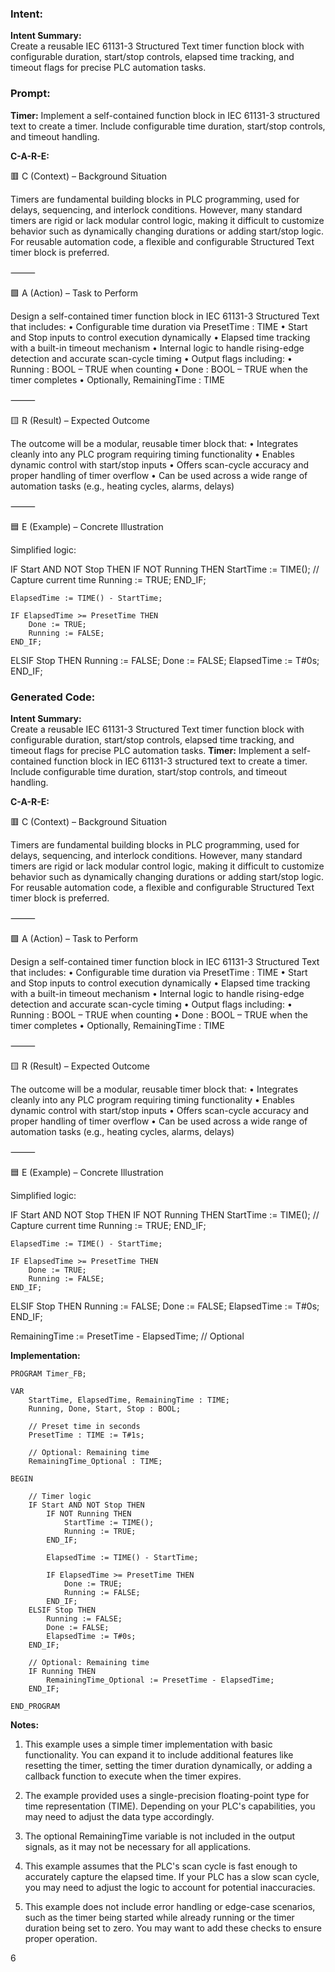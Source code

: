 ### Intent:
**Intent Summary:**  
Create a reusable IEC 61131-3 Structured Text timer function block with configurable duration, start/stop controls, elapsed time tracking, and timeout flags for precise PLC automation tasks.

### Prompt:
**Timer:**
Implement a self-contained function block in IEC 61131-3 structured text to create a timer. Include configurable time duration, start/stop controls, and timeout handling.


**C-A-R-E:**

🟥 C (Context) – Background Situation

Timers are fundamental building blocks in PLC programming, used for delays, sequencing, and interlock conditions. However, many standard timers are rigid or lack modular control logic, making it difficult to customize behavior such as dynamically changing durations or adding start/stop logic. For reusable automation code, a flexible and configurable Structured Text timer block is preferred.

⸻

🟩 A (Action) – Task to Perform

Design a self-contained timer function block in IEC 61131-3 Structured Text that includes:
	•	Configurable time duration via PresetTime : TIME
	•	Start and Stop inputs to control execution dynamically
	•	Elapsed time tracking with a built-in timeout mechanism
	•	Internal logic to handle rising-edge detection and accurate scan-cycle timing
	•	Output flags including:
	•	Running : BOOL – TRUE when counting
	•	Done : BOOL – TRUE when the timer completes
	•	Optionally, RemainingTime : TIME

⸻

🟨 R (Result) – Expected Outcome

The outcome will be a modular, reusable timer block that:
	•	Integrates cleanly into any PLC program requiring timing functionality
	•	Enables dynamic control with start/stop inputs
	•	Offers scan-cycle accuracy and proper handling of timer overflow
	•	Can be used across a wide range of automation tasks (e.g., heating cycles, alarms, delays)

⸻

🟦 E (Example) – Concrete Illustration

Simplified logic:

IF Start AND NOT Stop THEN
    IF NOT Running THEN
        StartTime := TIME(); // Capture current time
        Running := TRUE;
    END_IF;

    ElapsedTime := TIME() - StartTime;

    IF ElapsedTime >= PresetTime THEN
        Done := TRUE;
        Running := FALSE;
    END_IF;
ELSIF Stop THEN
    Running := FALSE;
    Done := FALSE;
    ElapsedTime := T#0s;
END_IF;

### Generated Code:
**Intent Summary:**  
Create a reusable IEC 61131-3 Structured Text timer function block with configurable duration, start/stop controls, elapsed time tracking, and timeout flags for precise PLC automation tasks.
**Timer:**
Implement a self-contained function block in IEC 61131-3 structured text to create a timer. Include configurable time duration, start/stop controls, and timeout handling.


**C-A-R-E:**

🟥 C (Context) – Background Situation

Timers are fundamental building blocks in PLC programming, used for delays, sequencing, and interlock conditions. However, many standard timers are rigid or lack modular control logic, making it difficult to customize behavior such as dynamically changing durations or adding start/stop logic. For reusable automation code, a flexible and configurable Structured Text timer block is preferred.

⸻

🟩 A (Action) – Task to Perform

Design a self-contained timer function block in IEC 61131-3 Structured Text that includes:
	•	Configurable time duration via PresetTime : TIME
	•	Start and Stop inputs to control execution dynamically
	•	Elapsed time tracking with a built-in timeout mechanism
	•	Internal logic to handle rising-edge detection and accurate scan-cycle timing
	•	Output flags including:
	•	Running : BOOL – TRUE when counting
	•	Done : BOOL – TRUE when the timer completes
	•	Optionally, RemainingTime : TIME

⸻

🟨 R (Result) – Expected Outcome

The outcome will be a modular, reusable timer block that:
	•	Integrates cleanly into any PLC program requiring timing functionality
	•	Enables dynamic control with start/stop inputs
	•	Offers scan-cycle accuracy and proper handling of timer overflow
	•	Can be used across a wide range of automation tasks (e.g., heating cycles, alarms, delays)

⸻

🟦 E (Example) – Concrete Illustration

Simplified logic:

IF Start AND NOT Stop THEN
    IF NOT Running THEN
        StartTime := TIME(); // Capture current time
        Running := TRUE;
    END_IF;

    ElapsedTime := TIME() - StartTime;

    IF ElapsedTime >= PresetTime THEN
        Done := TRUE;
        Running := FALSE;
    END_IF;
ELSIF Stop THEN
    Running := FALSE;
    Done := FALSE;
    ElapsedTime := T#0s;
END_IF;

RemainingTime := PresetTime - ElapsedTime; // Optional


**Implementation:**

```
PROGRAM Timer_FB;

VAR
    StartTime, ElapsedTime, RemainingTime : TIME;
    Running, Done, Start, Stop : BOOL;

    // Preset time in seconds
    PresetTime : TIME := T#1s;

    // Optional: Remaining time
    RemainingTime_Optional : TIME;

BEGIN

    // Timer logic
    IF Start AND NOT Stop THEN
        IF NOT Running THEN
            StartTime := TIME();
            Running := TRUE;
        END_IF;

        ElapsedTime := TIME() - StartTime;

        IF ElapsedTime >= PresetTime THEN
            Done := TRUE;
            Running := FALSE;
        END_IF;
    ELSIF Stop THEN
        Running := FALSE;
        Done := FALSE;
        ElapsedTime := T#0s;
    END_IF;

    // Optional: Remaining time
    IF Running THEN
        RemainingTime_Optional := PresetTime - ElapsedTime;
    END_IF;

END_PROGRAM
```

**Notes:**

1. This example uses a simple timer implementation with basic functionality. You can expand it to include additional features like resetting the timer, setting the timer duration dynamically, or adding a callback function to execute when the timer expires.

2. The example provided uses a single-precision floating-point type for time representation (TIME). Depending on your PLC's capabilities, you may need to adjust the data type accordingly.

3. The optional RemainingTime variable is not included in the output signals, as it may not be necessary for all applications.

4. This example assumes that the PLC's scan cycle is fast enough to accurately capture the elapsed time. If your PLC has a slow scan cycle, you may need to adjust the logic to account for potential inaccuracies.

5. This example does not include error handling or edge-case scenarios, such as the timer being started while already running or the timer duration being set to zero. You may want to add these checks to ensure proper operation.

6
